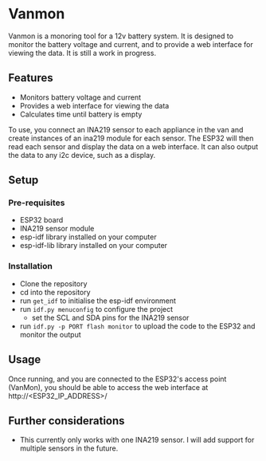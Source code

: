 # Vanmon
Vanmon is a monoring tool for a 12v battery system. It is designed to monitor the battery voltage and current,
and to provide a web interface for viewing the data. It is still a work in progress.

## Features
- Monitors battery voltage and current
- Provides a web interface for viewing the data
- Calculates time until battery is empty

To use, you connect an INA219 sensor to each appliance in the van and create instances of an ina219 module for each sensor.
The ESP32 will then read each sensor and display the data on a web interface. It can also output the data to any i2c device,
such as a display.

## Setup
### Pre-requisites
- ESP32 board
- INA219 sensor module
- esp-idf library installed on your computer
- esp-idf-lib library installed on your computer

### Installation
- Clone the repository
- cd into the repository
- run `get_idf` to initialise the esp-idf environment
- run `idf.py menuconfig` to configure the project
    - set the SCL and SDA pins for the INA219 sensor
- run `idf.py -p PORT flash monitor` to upload the code to the ESP32 and monitor the output

## Usage
Once running, and you are connected to the ESP32's access point (VanMon),
you should be able to access the web interface at http://<ESP32_IP_ADDRESS>/

## Further considerations
- This currently only works with one INA219 sensor. I will add support for multiple sensors in the future.
